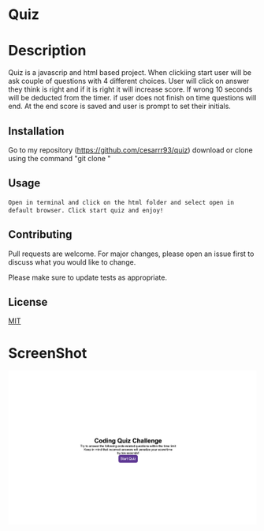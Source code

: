 # Quiz

# Description
Quiz is a javascrip and html based project. When clickiing start user will be ask couple of questions with 4 different choices.  User will click on answer they think is right and if it is right it will increase score. If wrong 10 seconds will be deducted from the timer. if user does not finish on time questions will end. At the end score is saved and user is prompt to set their initials.

## Installation

Go to my repository (https://github.com/cesarrr93/quiz) download or clone using the command "git clone <repositorylink>" 

## Usage

```
Open in terminal and click on the html folder and select open in default browser. Click start quiz and enjoy!
```

## Contributing
Pull requests are welcome. For major changes, please open an issue first to discuss what you would like to change.

Please make sure to update tests as appropriate.

## License
[MIT](https://choosealicense.com/licenses/mit/)

# ScreenShot
<img src="./assets/images/project.png">